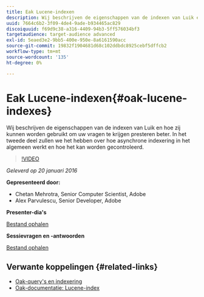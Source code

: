 ```yaml
---
title: Eak Lucene-indexen
description: Wij beschrijven de eigenschappen van de indexen van Luik en hoe zij kunnen worden gebruikt om uw vragen te krijgen presteren beter. In het tweede deel zullen we het hebben over hoe asynchrone indexering in het algemeen werkt en hoe het kan worden gecontroleerd.
uuid: 7664c6b2-3f09-4de4-9ade-b934465ac829
discoiquuid: f69d9c38-a316-4409-94b3-5ff576034bf3
targetaudience: target-audience advanced
exl-id: 5eaed3e2-9bb5-400e-950e-8a6161590acc
source-git-commit: 19832f1904681d68c102ddbdc8925cebf5dffcb2
workflow-type: tm+mt
source-wordcount: '135'
ht-degree: 0%

---
```


# Eak Lucene-indexen{#oak-lucene-indexes}

Wij beschrijven de eigenschappen van de indexen van Luik en hoe zij kunnen worden gebruikt om uw vragen te krijgen presteren beter. In het tweede deel zullen we het hebben over hoe asynchrone indexering in het algemeen werkt en hoe het kan worden gecontroleerd.

>[!VIDEO](https://video.tv.adobe.com/v/19303/?quality=9)

*Geleverd op 20 januari 2016*

**Gepresenteerd door:**

* Chetan Mehrotra, Senior Computer Scientist, Adobe
* Alex Parvulescu, Senior Developer, Adobe

**Presenter-dia&#39;s**

[Bestand ophalen](assets/aem-gems-012016-oak-lucene-indexes-async-local.pdf)

**Sessievragen en -antwoorden**

[Bestand ophalen](assets/q-a-1-20-16-gem-session-oak-lucene-indexes.pdf)

## Verwante koppelingen {#related-links}

* [Oak-query&#39;s en indexering](https://docs.adobe.com/docs/en/aem/6-1/deploy/platform/queries-and-indexing.html)
* [Oak-documentatie: Lucene-index](https://jackrabbit.apache.org/oak/docs/query/lucene.html)